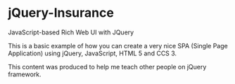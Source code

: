 # jQuery-Insurance
JavaScript-based Rich Web UI with JQuery

This is a basic example of how you can create a very nice SPA (Single Page Application) using jQuery, JavaScript, HTML 5 and CCS 3.

This content was produced to help me teach other people on jQuery framework.

